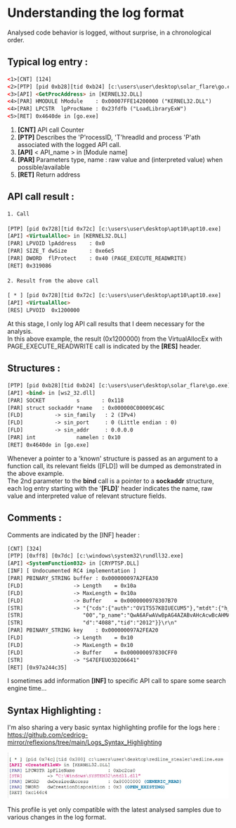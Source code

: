 # Understanding the log format

Analysed code behavior is logged, without surprise, in a chronological order.

## Typical log entry : 

```html
<1>[CNT] [124]
<2>[PTP] [pid 0xb28][tid 0xb24] [c:\users\user\desktop\solar_flare\go.exe]
<3>[API] <GetProcAddress> in [KERNEL32.DLL] 
<4>[PAR] HMODULE hModule    : 0x00007FFE14200000 ("KERNEL32.DLL")
<4>[PAR] LPCSTR  lpProcName : 0x23fdfb ("LoadLibraryExW")
<5>[RET] 0x4640de in [go.exe]
```
1. **[CNT]** API call Counter  
2. **[PTP]** Describes the 'P'rocessID, 'T'hreadId and process 'P'ath associated with the logged API call.  
3. **[API]** < API_name > in [Module name]  
4. **[PAR]** Parameters type, name : raw value and (interpreted value) when possible/available  
5. **[RET]** Return address  

## API call result :

```html
1. Call

[PTP] [pid 0x728][tid 0x72c] [c:\users\user\desktop\apt10\apt10.exe]
[API] <VirtualAlloc> in [KERNEL32.DLL] 
[PAR] LPVOID lpAddress    : 0x0
[PAR] SIZE_T dwSize       : 0xe6e5
[PAR] DWORD  flProtect    : 0x40 (PAGE_EXECUTE_READWRITE)
[RET] 0x319086

2. Result from the above call

[ * ] [pid 0x728][tid 0x72c] [c:\users\user\desktop\apt10\apt10.exe]
[API] <VirtualAlloc>
[RES] LPVOID  0x1200000
```

At this stage, I only log API call results that I deem necessary for the analysis.  
In this above example, the result (0x1200000) from the VirtualAllocEx with PAGE_EXECUTE_READWRITE call is indicated by the **[RES]** header.

## Structures :

```html
[PTP] [pid 0xb28][tid 0xb24] [c:\users\user\desktop\solar_flare\go.exe]
[API] <bind> in [ws2_32.dll] 
[PAR] SOCKET          s       : 0x118
[PAR] struct sockaddr *name   : 0x000000C00009C46C
[FLD]          -> sin_family   : 2 (IPv4)
[FLD]          -> sin_port     : 0 (Little endian : 0)
[FLD]          -> sin_addr     : 0.0.0.0
[PAR] int             namelen : 0x10
[RET] 0x4640de in [go.exe]
```

Whenever a pointer to a 'known' structure is passed as an argument to a function call, its relevant fields ([FLD]) will be dumped as demonstrated in the above example.  
The 2nd parameter to the **bind** call is a pointer to a **sockaddr** structure, each log entry starting with the '**[FLD]**' header indicates the name, raw value and interpreted value of relevant structure fields.

## Comments :

Comments are indicated by the [INF] header :

```html
[CNT] [324]
[PTP] [0xff8] [0x7dc] [c:\windows\system32\rundll32.exe]
[API] <SystemFunction032> in [CRYPTSP.DLL] 
[INF] [ Undocumented RC4 implementation ]
[PAR] PBINARY_STRING buffer : 0x000000097A2FEA30
[FLD]                -> Length    = 0x10a
[FLD]                -> MaxLength = 0x10a
[FLD]                -> Buffer    = 0x0000000978307B70
[STR]                -> "{"cds":{"auth":"OV1T557KBIUECUM5"},"mtdt":{"h_name":"home","wver":"x64/6.3","ip":"169.254.143.85","arch":"x64","bld":"96"
[STR]                   "00","p_name":"QwA6AFwAVwBpAG4AZABvAHcAcwBcAHMAeQBzAHQAZQBtADMAMgBcAHIAdQBuAGQAbABsADMAMgAuAGUAeABlAA==","uid":"user","pi"
[STR]                   "d":"4088","tid":"2012"}}\r\n"
[PAR] PBINARY_STRING key    : 0x000000097A2FEA20
[FLD]                -> Length    = 0x10
[FLD]                -> MaxLength = 0x10
[FLD]                -> Buffer    = 0x000000097830CFF0
[STR]                -> "S47EFEUO3D2O6641"
[RET] [0x97a244c35]
```

I sometimes add information **[INF]** to specific API call to spare some search engine time...

## Syntax Highlighting :  

I'm also sharing a very basic syntax highlighting profile for the logs here :  
https://github.com/cedricg-mirror/reflexions/tree/main/Logs_Syntax_Highlighting

![Syntax highlighting](Screenshots/syntax.jpg?raw=true "Basic Highlighting")

This profile is yet only compatible with the latest analysed samples due to various changes in the log format.
